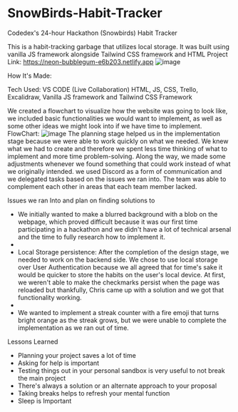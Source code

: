 # SnowBirds-Habit-Tracker
Codedex's 24-hour Hackathon (Snowbirds) Habit Tracker

This is a habit-tracking garbage that utilizes local storage. It was built using vanilla JS framework alongside Tailwind CSS framework and HTML
Project Link: https://neon-bubblegum-e6b203.netlify.app
![image](https://github.com/SnowBirds-Hackaton/SnowBirds-Habit-Tracker/assets/102891262/77189122-bea6-4115-af9a-93f0063625ba)

How It's Made:

Tech Used: VS CODE (Live Collaboration) HTML, JS, CSS, Trello, Excalidraw, Vanilla JS framework and Tailwind CSS Framework

We created a flowchart to visualize how the website was going to look like, we included basic functionalities we would want to implement, as well as some other ideas we might look into if we have time to implement.
FlowChart: ![image](https://github.com/SnowBirds-Hackaton/SnowBirds-Habit-Tracker/assets/102891262/d87d3891-cc54-4826-8b3f-c259f56c8c34)
The planning stage helped us in the implementation stage because we were able to work quickly on what we needed. We knew what we had to create and therefore we spent less time thinking of what to implement and more time problem-solving. Along the way, we made some adjustments whenever we found something that could work instead of what we originally intended.  we used Discord as a form of communication and we delegated tasks based on the issues we ran into. The team was able to complement each other in areas that each team member lacked.


Issues we ran Into and plan on finding solutions to

- We initially wanted to make a blurred background with a blob on the webpage, which proved difficult because it was our first time participating in a hackathon and we didn't have a lot of technical arsenal and the time to fully research how to implement it.
- 
- Local Storage persistence: After the completion of the design stage, we needed to work on the backend side. We chose to use local storage over User Authentication because we all agreed that for time's sake it would be quicker to store the habits on the user's local device. At first, we weren't able to make the checkmarks persist when the page was reloaded but thankfully, Chris came up with a solution and we got that functionality working.
- 
- We wanted to implement a streak counter with a fire emoji that turns bright orange as the streak grows, but we were unable to complete the implementation as we ran out of time.



Lessons Learned
- Planning your project saves a lot of time
- Asking for help is important
- Testing things out in your personal sandbox is very useful to not break the main project
- There's always a solution or an alternate approach to your proposal
- Taking breaks helps to refresh your mental function
- Sleep is Important






